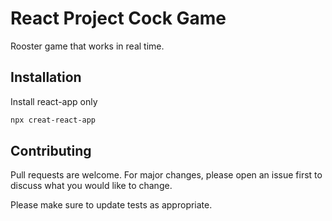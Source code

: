 # React Project Cock Game

Rooster game that works in real time.

## Installation

Install react-app only

```bash
npx creat-react-app
```

## Contributing
Pull requests are welcome. For major changes, please open an issue first to discuss what you would like to change.

Please make sure to update tests as appropriate.
